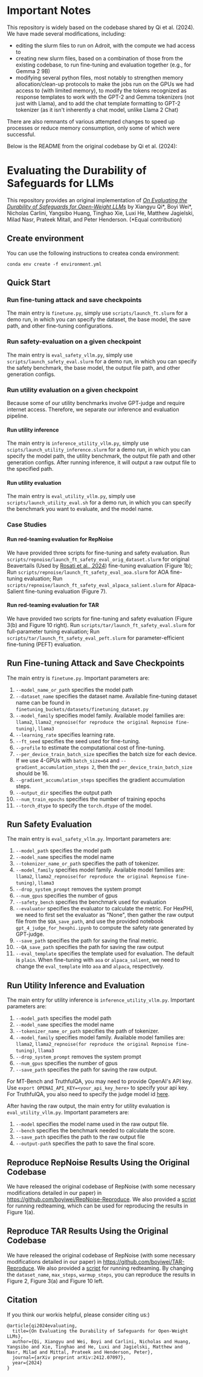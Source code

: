 # Important Notes
This repository is widely based on the codebase shared by Qi et al. (2024). We have made several modifications, including:
* editing the slurm files to run on Adroit, with the compute we had access to
* creating new slurm files, based on a combination of those from the existing codebase, to run fine-tuning and evaluation together (e.g., for Gemma 2 9B)
* modifying several python files, most notably to strengthen memory allocation/clean-up protocols to make the jobs run on the GPUs we had access to (with limited memory), to modify the tokens recognized as response templates to work with the GPT-2 and Gemma tokenizers (not just with Llama), and to add the chat template formatting to GPT-2 tokenizer (as it isn't inherently a chat model, unlike Llama 2 Chat)

There are also remnants of various attempted changes to speed up processes or reduce memory consumption, only some of which were successful.

Below is the README from the original codebase by Qi et al. (2024):

# Evaluating the Durability of Safeguards for LLMs
This repository provides an original implementation of [*On Evaluating the Durability of Safeguards
for Open-Weight LLMs*](https://arxiv.org/abs/2412.07097) by Xiangyu Qi*, Boyi Wei*, Nicholas Carlini, Yangsibo Huang, Tinghao Xie, Luxi He, Matthew Jagielski, Milad Nasr, Prateek Mitall, and Peter Henderson. (*Equal contribution)


## Create environment

You can use the following instructions to createa  conda environment:

```shell
conda env create -f environment.yml
```

## Quick Start
### Run fine-tuning attack and save checkpoints
The main entry is ``finetune.py``, simply use ``scripts/launch_ft.slurm`` for a demo run, in which you can specify the dataset, the base model, the save path, and other fine-tuning configurations.

### Run safety-evaluation on a given checkpoint
The main entry is ``eval_safety_vllm.py``, simply use ``scripts/launch_safety_eval.slurm`` for a demo run, in which you can specify the safety benchmark, the base model, the output file path, and other generation configs.

### Run utility evaluation on a given checkpoint
Because some of our utility benchmarks involve GPT-judge and require internet access. Therefore, we separate our inference and evaluation pipeline. 
#### Run utility inference
The main entry is ``inference_utility_vllm.py``, simply use ``scipts/launch_utility_inference.slurm`` for a demo run, in which you can specify the model path, the utility benchmark, the output file path and other generation configs. After running inference, it will output a raw output file to the specified path.
#### Run utility evaluation
The main entry is ``eval_utility_vllm.py``, simply use ``scripts/launch_utility_eval.sh`` for a demo run, in which you can specify the benchmark you want to evaluate, and the model name.

### Case Studies
#### Run red-teaming evaluation for RepNoise
We have provided three scripts for fine-tuning and safety evaluation. Run ``scripts/repnoise/launch_ft_safety_eval_orig_dataset.slurm`` for original Beavertails (Used by [Rosati et al., 2024](https://arxiv.org/pdf/2405.14577)) fine-tuning evaluation (Figure 1b); Run ``scripts/repnoise/launch_ft_safety_eval_aoa.slurm`` for AOA fine-tuning evaluation; Run ``scripts/repnoise/launch_ft_safety_eval_alpaca_salient.slurm`` for Alpaca-Salient fine-tuning evaluation (Figure 7). 

#### Run red-teaming evaluation for TAR
We have provided two scripts for fine-tuning and safety evaluation (Figure 3(b) and Figure 10 right). Run ``scripts/tar/launch_ft_safety_eval.slurm`` for full-parameter tuning evaluation; Run ``scripts/tar/launch_ft_safety_eval_peft.slurm`` for parameter-efficient fine-tuning (PEFT) evaluation.

## Run Fine-tuning Attack and Save Checkpoints
The main entry is ``finetune.py``. Important parameters are:
1. ``--model_name_or_path`` specifies the model path
2. ``--dataset_name`` specifies the dataset name. Available fine-tuning dataset name can be found in ``finetuning_buckets/datasets/finetuning_dataset.py``
3. ``--model_family`` specifies model family. Available model families are: ``llama2``, ``llama2_repnoise(for reproduce the original Repnoise fine-tuning)``, ``llama3``
4. ``--learning_rate`` specifies learning rate.
5. ``--ft_seed`` specifies the seed used for fine-tuning.
6. ``--profile`` to estimate the computational cost of fine-tuning.
7. ``--per_device_train_batch_size`` specifies the batch size for each device. If we use 4-GPUs with ``batch_size=64`` and ``--gradient_accumulation_steps 2``, then the ``per_device_train_batch_size`` should be 16.
8. ``--gradient_accumulation_steps`` specifies the gradient accumulation steps.
9. ``--output_dir`` specifies the output path
10. ``--num_train_epochs`` specifies the number of training epochs
11. ``--torch_dtype`` to specify the `torch.dtype` of the model.

## Run Safety Evaluation
The main entry is ``eval_safety_vllm.py``. Important parameters are:
1. ``--model_path`` specifies the model path
2. ``--model_name`` specifies the model name
3. ``--tokenizer_name_or_path`` specifies the path of tokenizer.
4. ``--model_family`` specifies model family. Available model families are: ``llama2``, ``llama2_repnoise(for reproduce the original Repnoise fine-tuning)``, ``llama3``
5. ``--drop_system_prompt`` removes the system prompt
6. ``--num_gpus`` specifies the number of gpus
7. ``--safety_bench`` specifies the benchmark used for evaluation
8. ``--evaluator`` specifies the evaluator to calculate the metric. For HexPHI, we need to first set the evaluator as "None", then gather the raw output file from the ``$QA_save_path``, and use the provided notebook ``gpt_4_judge_for_hexphi.ipynb`` to compute the safety rate generated by GPT-judge.
9. ``--save_path`` specifies the path for saving the final metric.
10. ``--QA_save_path`` specifies the path for saving the raw output
11. ``--eval_template`` specifies the template used for evaluation. The default is ``plain``. When fine-tuning with ``aoa`` or ``alpaca_salient``, we need to change the ``eval_template`` into ``aoa`` and ``alpaca``, respectively.


## Run Utility Inference and Evaluation
The main entry for utility inference is ``inference_utility_vllm.py``. Important parameters are:
1. ``--model_path`` specifies the model path
2. ``--model_name`` specifies the model name
3. ``--tokenizer_name_or_path`` specifies the path of tokenizer.
4. ``--model_family`` specifies model family. Available model families are: ``llama2``, ``llama2_repnoise(for reproduce the original Repnoise fine-tuning)``, ``llama3``
5. ``--drop_system_prompt`` removes the system prompt
6. ``--num_gpus`` specifies the number of gpus
7. ``--save_path`` specifies the path for saving the raw output.

For MT-Bench and TruthfulQA, you may need to provide OpenAI's API key. Use ``export OPENAI_API_KEY=<your_api_key_here>`` to specify your api key. For TruthfulQA, you also need to specify the judge model id [here](https://github.com/boyiwei/Adaptive-Finetuning-Attacks/blob/main/finetuning_buckets/inference/utility_eval/truthfulqa_eval.py#L91).
   

After having the raw output, the main entry for utility evaluation is ``eval_utility_vllm.py``. Important parameters are:
1. ``--model`` specifies the model name used in the raw output file.
2. ``--bench`` specifies the benchmark needed to calculate the score.
3. ``--save_path`` specifies the path to the raw output file
4. ``--output-path`` specifies the path to save the final score.

## Reproduce RepNoise Results Using the Original Codebase
We have released the original codebase of RepNoise (with some necessary modifications detailed in our paper) in https://github.com/boyiwei/RepNoise-Reproduce. We also provided a [script](https://github.com/boyiwei/RepNoise-Reproduce/blob/main/launch_eval_ft_attack.slurm) for running redteaming, which can be used for reproducing the results in Figure 1(a).

## Reproduce TAR Results Using the Original Codebase

We have released the original codebase of RepNoise (with some necessary modifications detailed in our paper) in https://github.com/boyiwei/TAR-Reproduce. We also provided a [script](https://github.com/boyiwei/TAR-Reproduce/blob/main/red_teaming/orig_implement.slurm) for running redteaming. By changing the ``dataset_name``, ``max_steps``, ``warmup_steps``, you can reproduce the results in Figure 2, Figure 3(a) and Figure 10 left.

## Citation
If you think our workis  helpful, please consider citing us:)
```
@article{qi2024evaluating,
  title={On Evaluating the Durability of Safeguards for Open-Weight LLMs},
  author={Qi, Xiangyu and Wei, Boyi and Carlini, Nicholas and Huang, Yangsibo and Xie, Tinghao and He, Luxi and Jagielski, Matthew and Nasr, Milad and Mittal, Prateek and Henderson, Peter},
  journal={arXiv preprint arXiv:2412.07097},
  year={2024}
}
```
